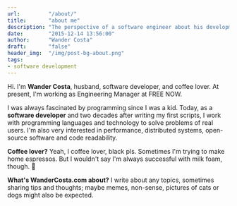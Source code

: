 ```yaml
---
url:         "/about/"
title:       "about me"
description: "The perspective of a software engineer about his development environment."
date:        "2015-12-14 13:56:00"
author:      "Wander Costa"
draft:       "false"
header_img:  "/img/post-bg-about.png"
tags:
- software development
---
```


Hi. I'm **Wander Costa**, husband, software developer, and coffee lover.
At present, I'm working as Engineering Manager at FREE NOW.

I was always fascinated by programming since I was a kid. Today, as a
**software developer** and two decades after writing my first
scripts, I work with programming languages and technology to solve
problems of real users. I'm also very interested in performance, distributed
systems, open-source software and code readability.

**Coffee lover?**
Yeah, I coffee lover, black pls. Sometimes I'm trying to make home espressos.
But I wouldn't say I'm always successful with milk foam, though. :grimacing:

**What's WanderCosta.com about?**
I write about any topics, sometimes sharing tips and thoughts; maybe
memes, non-sense, pictures of cats or dogs might also be expected.